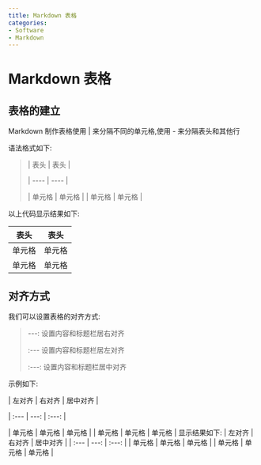 ```yaml
---
title: Markdown 表格
categories:
- Software
- Markdown
---
```

# Markdown 表格

## 表格的建立

Markdown 制作表格使用 | 来分隔不同的单元格,使用 - 来分隔表头和其他行

语法格式如下:

>\|  表头   |  表头  |
>
>\|  ----   |  ----  |
>
>| 单元格  | 单元格 |
>| 单元格  | 单元格 |

以上代码显示结果如下:

|  表头   |  表头  |
|  ----   |  ----  |
| 单元格  | 单元格 |
| 单元格  | 单元格 |

## 对齐方式

我们可以设置表格的对齐方式:
> ---: 设置内容和标题栏居右对齐
>
>  :--- 设置内容和标题栏居左对齐
>
>  :---: 设置内容和标题栏居中对齐

示例如下:

\| 左对齐 | 右对齐 | 居中对齐 |

\| :---  |  ---:  |  :---: |

| 单元格 | 单元格 | 单元格 |
| 单元格 | 单元格 | 单元格 |
显示结果如下:
| 左对齐 | 右对齐 | 居中对齐 |
| :---  |  ---:  |  :---: |
| 单元格 | 单元格 | 单元格 |
| 单元格 | 单元格 | 单元格 |


